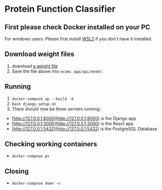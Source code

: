 # Protein Function Classifier

## First please check Docker installed on your PC
For windows users:
Please first install [WSL2](https://docs.microsoft.com/en-us/windows/wsl/install-win10) if you don't have it installed.

## Download weight files
1. download [a weight file](https://sunmoonackr-my.sharepoint.com/:u:/g/personal/seiyau77_sunmoon_ac_kr/EUUurwVwkqBMlSvSWTX0AhIBXyVHFVCFU13oAA5XjXYqHw?e=9kaJN6)
1. Save the file above into `ecami_app/api/model`

## Running

1. `docker-compose up --build -d`
1. `bash django_setup.sh`
1. There should now be three servers running:
  - [http://127.0.0.1:8000](http://127.0.0.1:8000) is the Django app
  - [http://127.0.0.1:3000](http://127.0.0.1:3000) is the React app
  - [http://127.0.0.1:5432](http://127.0.0.1:5432) is the PostgreSQL Database

## Checking working containers
  - `docker-compose ps`

## Closing
  - `docker-compose down -v`
